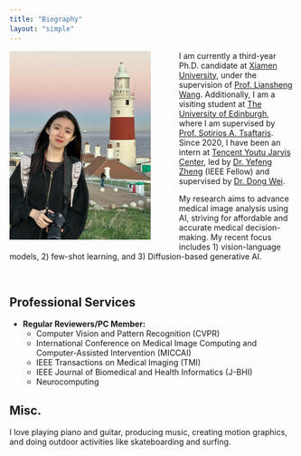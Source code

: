```yaml
---
title: "Biography"
layout: "simple"
---
```


<img src="./jh.jpg" width="250px" alt="Image" style="float: left; margin-right: 50px; margin-bottom: 20px;">

I am currently a third-year Ph.D. candidate at [Xiamen University](https://www.xmu.edu.cn/), under the supervision of [Prof. Liansheng Wang](https://xmu-lswang.github.io/). Additionally, I am a visiting student at [The University of Edinburgh](https://www.ed.ac.uk/), where I am supervised by [Prof. Sotirios A. Tsaftaris](https://vios.science/team/tsaftaris). Since 2020, I have been an intern at [Tencent Youtu Jarvis Center](https://jarvislab.tencent.com/index-en.html), led by [Dr. Yefeng Zheng](https://scholar.google.com/citations?hl=en&user=vAIECxgAAAAJ) (IEEE Fellow) and supervised by [Dr. Dong Wei](https://scholar.google.com/citations?user=njMpTPwAAAAJ&hl=en).

My research aims to advance medical image analysis using AI, striving for affordable and accurate medical decision-making. My recent focus includes 1) vision-language models, 2) few-shot learning, and 3) Diffusion-based generative AI.


<br clear="left"/>


## Professional Services

- **Regular Reviewers/PC Member:**
  - Computer Vision and Pattern Recognition (CVPR)
  - International Conference on Medical Image Computing and Computer-Assisted Intervention (MICCAI)
  - IEEE Transactions on Medical Imaging (TMI)
  - IEEE Journal of Biomedical and Health Informatics (J-BHI)
  - Neurocomputing

<!--
- **Memberships:**
  - MICCAI Student
-->

## Misc.

I love playing piano and guitar, producing music, creating motion graphics, and doing outdoor activities like skateboarding and surfing.


